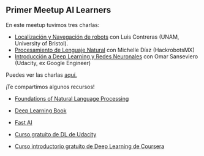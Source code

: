 ## Primer Meetup AI Learners

En este meetup tuvimos tres charlas:

- [Localización y Navegación de robots](https://github.com/AILearnersMX/Meetup/blob/master/Meetup1/trajectory_driven_poco.pdf) con Luis Contreras (UNAM, University of Bristol).
- [Procesamiento de Lenguaje Natural](https://github.com/AILearnersMX/Meetup/blob/master/Meetup1/NLP.pdf) con Michelle Díaz (HackrobotsMX)
- [Introducción a Deep Learning y Redes Neuronales](https://github.com/AILearnersMX/Meetup/blob/master/Meetup1/DeepLearning%26NeuralNetworks.pdf) con Omar Sanseviero (Udacity, ex Google Engineer) 

Puedes ver las charlas [aquí.](https://www.youtube.com/watch?v=I7H1iILM8H4)

¡Te compartimos algunos recursos!

* [Foundations of Natural Language Processing](http://ics.upjs.sk/~pero/web/documents/pillar/Manning_Schuetze_StatisticalNLP.pdf)

* [Deep Learning Book](http://www.deeplearningbook.org/)

* [Fast AI](http://www.fast.ai/)

* [Curso gratuito de DL de Udacity](https://www.udacity.com/course/deep-learning--ud730)

* [Curso introductorio gratuito de Deep Learning de Coursera](https://www.coursera.org/learn/neural-networks-deep-learning)
